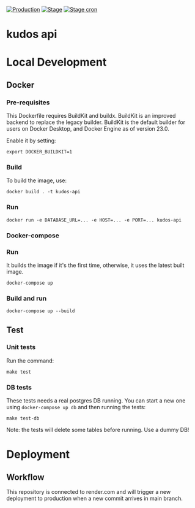 [![Production](https://github.com/kudos-ink/issues-api/actions/workflows/prod.yml/badge.svg)](https://github.com/kudos-ink/issues-api/actions/workflows/prod.yml)
[![Stage](https://github.com/kudos-ink/issues-api/actions/workflows/stage.yml/badge.svg)](https://github.com/kudos-ink/issues-api/actions/workflows/stage.yml)
[![Stage cron](https://github.com/kudos-ink/issues-api/actions/workflows/stage_cron.yaml/badge.svg)](https://github.com/kudos-ink/issues-api/actions/workflows/stage_cron.yaml)

# kudos api

# Local Development

## Docker

### Pre-requisites

This Dockerfile requires BuildKit and buildx. BuildKit is an improved backend to replace the legacy builder. BuildKit is the default builder for users on Docker Desktop, and Docker Engine as of version 23.0.

Enable it by setting:

`export DOCKER_BUILDKIT=1 `

### Build

To build the image, use:

`docker build . -t kudos-api`

### Run

`docker run -e DATABASE_URL=... -e HOST=... -e PORT=... kudos-api`

### Docker-compose

### Run

It builds the image if it's the first time, otherwise, it uses the latest built image.

`docker-compose up`

### Build and run

`docker-compose up --build`

## Test

### Unit tests

Run the command:

`make test`

### DB tests

These tests needs a real postgres DB running. You can start a new one using `docker-compose up db` and then running the tests:

`make test-db`

Note: the tests will delete some tables before running. Use a dummy DB!

# Deployment

## Workflow

This repository is connected to render.com and will trigger a new deployment to production when a new commit arrives in main branch.
